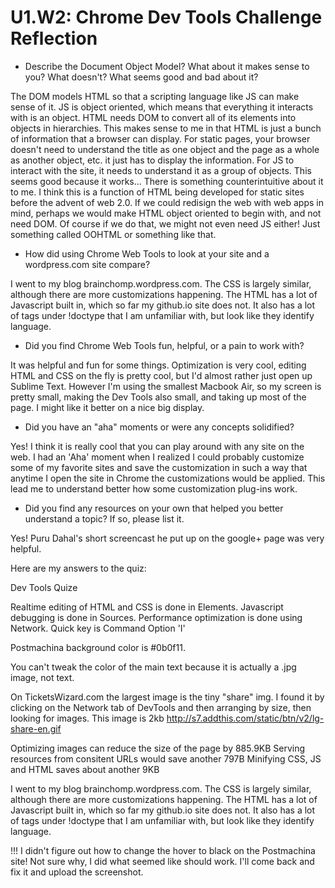 # U1.W2: Chrome Dev Tools Challenge Reflection

* Describe the Document Object Model? What about it makes sense to you? What doesn't? What seems good and bad about it?

The DOM models HTML so that a scripting language like JS can make sense of it. JS is object oriented, which means that everything it interacts with is an object. HTML needs DOM to convert all of its elements into objects in hierarchies. This makes sense to me in that HTML is just a bunch of information that a browser can display. For static pages, your browser doesn't need to understand the title as one object and the page as a whole as another object, etc. it just has to display the information. For JS to interact with the site, it needs to understand it as a group of objects. This seems good because it works... There is something counterintuitive about it to me. I think this is a function of HTML being developed for static sites before the advent of web 2.0. If we could redisign the web with web apps in mind, perhaps we would make HTML object oriented to begin with, and not need DOM. Of course if we do that, we might not even need JS either! Just something called OOHTML or something like that. 

* How did using Chrome Web Tools to look at your site and a wordpress.com site compare?

I went to my blog brainchomp.wordpress.com. The CSS is largely similar, although there are more customizations happening. The HTML has a lot of Javascript built in, which so far my github.io site does not. It also has a lot of tags under !doctype that I am unfamiliar with, but look like they identify language. 

* Did you find Chrome Web Tools fun, helpful, or a pain to work with?

It was helpful and fun for some things. Optimization is very cool, editing HTML and CSS on the fly is pretty cool, but I'd almost rather just open up Sublime Text. However I'm using the smallest Macbook Air, so my screen is pretty small, making the Dev Tools also small, and taking up most of the page. I might like it better on a nice big display. 

* Did you have an "aha" moments or were any concepts solidified?

Yes! I think it is really cool that you can play around with any site on the web. I had an 'Aha' moment when I realized I could probably customize some of my favorite sites and save the customization in such a way that anytime I open the site in Chrome the customizations would be applied. This lead me to understand better how some customization plug-ins work. 

* Did you find any resources on your own that helped you better understand a topic? If so, please list it.

Yes! Puru Dahal's short screencast he put up on the google+ page was very helpful. 

Here are my answers to the quiz:

Dev Tools Quize

Realtime editing of HTML and CSS is done in Elements.
Javascript debugging is done in Sources.
Performance optimization is done using Network. 
Quick key is Command Option 'I'

Postmachina background color is #0b0f11.


You can't tweak the color of the main text because it is actually a .jpg image, not text. 



On TicketsWizard.com the largest image is the tiny "share" img.
I found it by clicking on the Network tab of DevTools and then arranging by size, then looking for images. This image is 2kb http://s7.addthis.com/static/btn/v2/lg-share-en.gif

Optimizing images can reduce the size of the page by 885.9KB
Serving resources from consitent URLs would save another 797B
Minifying CSS, JS and HTML saves about another 9KB

I went to my blog brainchomp.wordpress.com. The CSS is largely similar, although there are more customizations happening. The HTML has a lot of Javascript built in, which so far my github.io site does not. It also has a lot of tags under !doctype that I am unfamiliar with, but look like they identify language. 


!!! I didn't figure out how to change the hover to black on the Postmachina site! Not sure why, I did what seemed like should work. I'll come back and fix it and upload the screenshot. 
